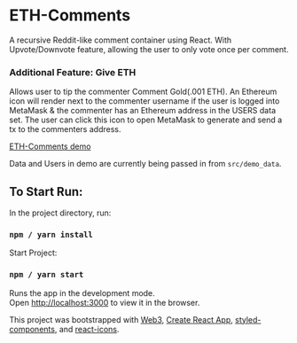 # ETH-Comments
A recursive Reddit-like comment container using React. With Upvote/Downvote feature, allowing the user to only vote once per comment.


### Additional Feature: Give ETH 
Allows user to tip the commenter Comment Gold(.001 ETH).
An Ethereum icon will render next to the commenter username if the user is logged into MetaMask & the commenter has an Ethereum address in the USERS data set. The user can click this icon to open MetaMask to generate and send a tx to the commenters address. 

[ETH-Comments demo](https://imgur.com/a/tpG9pVx)

Data and Users in demo are currently being passed in from `src/demo_data`.

## To Start Run:

In the project directory, run:
### `npm / yarn install`

Start Project:
### `npm / yarn start`

Runs the app in the development mode.<br>
Open [http://localhost:3000](http://localhost:3000) to view it in the browser.


This project was bootstrapped with [Web3](https://github.com/ethereum/web3.js/), [Create React App](https://github.com/facebookincubator/create-react-app), [styled-components](https://www.styled-components.com/), and [react-icons](https://gorangajic.github.io/react-icons/).
